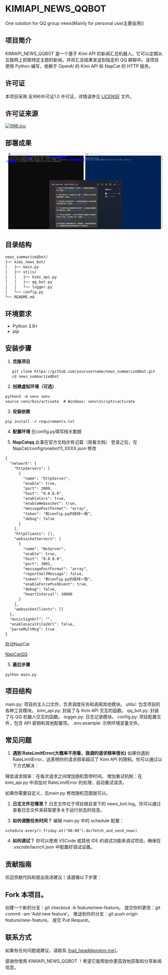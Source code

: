# KIMIAPI_NEWS_QQBOT
One solution for QQ group news(Mainly for personal use(主要自用))

## 项目简介

KIMIAPI_NEWS_QQBOT 是一个基于 Kimi API 的新闻汇总机器人。它可以定期从互联网上抓取特定主题的新闻，并将汇总结果发送到指定的 QQ 群聊中。该项目使用 Python 编写，依赖于 OpenAI 的 Kimi API 和 NapCat 的 HTTP 服务。

## 许可证
本项目采用 反996许可证1.0 许可证，详情请参见 [LICENSE](LICENSE) 文件。

## 许可证来源
[![996.icu](https://img.shields.io/badge/link-996.icu-red.svg)](https://996.icu)

## 部署成果
![效果如下](/image/1.png)

## 目录结构
```
news_summarizeQbot/
├── kimi_news_bot/
│   ├── main.py
│   ├── utils/
│   │   ├── kimi_api.py
│   │   ├── qq_bot.py
│   │   └── logger.py
│   └── config.py
└── README.md
```
## 环境要求

- Python 3.8+
- pip

## 安装步骤

1. **克隆项目**
```
   git clone https://github.com/yourusername/news_summarizeQbot.git
   cd news_summarizeQbot
```
2. **创建虚拟环境（可选）**
```
python3 -m venv venv
source venv/bin/activate  # Windows: venv\Scripts\activate
```
3. **安装依赖**
```
pip install -r requirements.txt
```
4. **配置环境**
 在config.py填写相关数据

5. **NapCatqq**
此事在官方文档亦有记载（观看文档）
登录之后，在NapCat/config/onebot11_XXXX.json 修改

```
{
  "network": {
    "httpServers": [
      {
        "name": "httpServer",
        "enable": true,
        "port": 3000,
        "host": "0.0.0.0",
        "enableCors": true,
        "enableWebsocket": true,
        "messagePostFormat": "array",
        "token": "和config.py的保持一致",
        "debug": false
      }
    ],
    "httpClients": [],
    "websocketServers": [
      {
        "name": "WsServer",
        "enable": true,
        "host": "0.0.0.0",
        "port": 3001,
        "messagePostFormat": "array",
        "reportSelfMessage": false,
        "token": "和config.py的保持一致",
        "enableForcePushEvent": true,
        "debug": false,
        "heartInterval": 30000
      }
    ],
    "websocketClients": []
  },
  "musicSignUrl": "",
  "enableLocalFile2Url": false,
  "parseMultMsg": true
}
```

启动NapCat

[NapCatQQ](https://napcat.napneko.icu/guide/start-install)

5. **最后步骤**
```
python main.py
```


## 项目结构
main.py: 项目的主入口文件，负责调度任务和调用其他模块。
utils/: 包含项目的各种工具模块。
kimi_api.py: 封装了与 Kimi API 交互的函数。
qq_bot.py: 封装了与 QQ 机器人交互的函数。
logger.py: 日志记录模块。
config.py: 项目配置文件，包含 API 密钥和其他配置项。
.env.example: 示例环境变量文件。

## 常见问题
1. **遇到 RateLimitError(大概率不用看，我调的请求频率很长)**
如果你遇到 RateLimitError，这表明你的请求频率超过了 Kimi API 的限制。你可以通过以下方式解决：

降低请求频率：在每次请求之间增加随机暂停时间。
增加重试机制：在 kimi_api.py 中添加对 RateLimitError 的处理，自动重试请求。

如果你需要自定义，去main.py 修改随机范围就可以。

2. **日志文件在哪里？**
日志文件位于项目根目录下的 news_bot.log。你可以通过查看日志文件来获取更多关于运行状态的信息。

3. **如何调整任务时间？**
编辑 main.py 中的 schedule 配置：
```
schedule.every().friday.at("08:00").do(fetch_and_send_news)
```

4. **如何调试？**
你可以使用 VSCode 或其他 IDE 的调试功能来调试项目。确保在 .vscode/launch.json 中配置好调试设置。

## 贡献指南
欢迎贡献代码和提出改进建议！请遵循以下步骤：

## Fork 本项目。
创建一个新的分支：git checkout -b feature/new-feature。
提交你的更改：git commit -am 'Add new feature'。
推送到你的分支：git push origin feature/new-feature。
提交 Pull Request。

## 联系方式
如果有任何问题或建议，请联系 [hail_head@proton.me]。

感谢你使用 KIMIAPI_NEWS_QQBOT ！希望它能帮助你更高效地获取和分享新闻信息。
